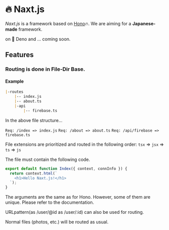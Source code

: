 # 🔥 Naxt.js 

*Naxt.js* is a framework based on [Hono](https://github.com/honojs/hono)🔥.
We are aiming for a **Japanese-made** framework.

on 🦕 Deno and ... coming soon.

## Features

### Routing is done in File-Dir Base.

#### Example

```markdown
|-routes
    |-- index.js
    |-- about.ts
    |-api
        |-- firebase.ts
```

In the above file structure...

`Req: /index => index.js`
`Req: /about => about.ts`
`Req: /api/firebase => firebase.ts`

File extensions are prioritized and routed in the following order: `tsx` => `jsx` => `ts` => `js`

The file must contain the following code.

```js
export default function Index({ context, connInfo }) {
  return context.html(`
    <h1>Hello Naxt.js!</h1>
  `);
}
```

The arguments are the same as for Hono.
However, some of them are unique. Please refer to the documentation.

URLpattern(as /user/@id as /user/:id) can also be used for routing.

Normal files (photos, etc.) will be routed as usual.